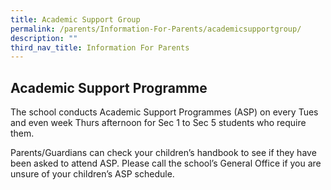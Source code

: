 ```yaml
---
title: Academic Support Group
permalink: /parents/Information-For-Parents/academicsupportgroup/
description: ""
third_nav_title: Information For Parents
---
```

## Academic Support Programme


The school conducts Academic Support Programmes (ASP) on every Tues and even week Thurs afternoon for Sec 1 to Sec 5 students who require them.

Parents/Guardians can check your children’s handbook to see if they have been asked to attend ASP. Please call the school’s General Office if you are unsure of your children’s ASP schedule.